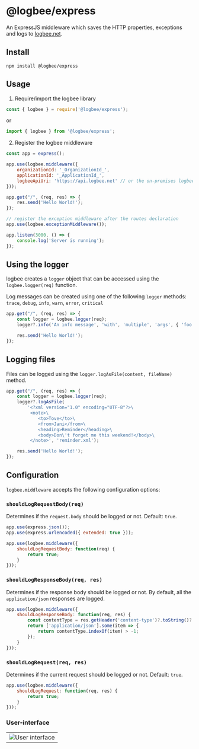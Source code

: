 # @logbee/express

An ExpressJS middleware which saves the HTTP properties, exceptions and logs to [logbee.net](https://logbee.net).

## Install

```shell
npm install @logbee/express
```

## Usage

1. Require/import the logbee library

```javascript
const { logbee } = require('@logbee/express');
```

or

```javascript
import { logbee } from '@logbee/express';
```

2. Register the logbee middleware

```javascript
const app = express();

app.use(logbee.middleware({
    organizationId: '_OrganizationId_',
    applicationId: '_ApplicationId_',
    logbeeApiUri: 'https://api.logbee.net' // or the on-premises logbee endpoint
}));

app.get("/", (req, res) => {
    res.send('Hello World!');
});

// register the exception middleware after the routes declaration
app.use(logbee.exceptionMiddleware());

app.listen(3000, () => {
    console.log('Server is running');
});
```

## Using the logger

logbee creates a `logger` object that can be accessed using the `logbee.logger(req)` function.

Log messages can be created using one of the following `logger` methods: `trace`, `debug`, `info`, `warn`, `error`, `critical`

```javascript
app.get("/", (req, res) => {
    const logger = logbee.logger(req);
    logger?.info('An info message', 'with', 'multiple', 'args', { 'foo': 'bar' });

    res.send('Hello World!');
});
```

## Logging files

Files can be logged using the  `logger.logAsFile(content, fileName)` method. 

```javascript
app.get("/", (req, res) => {
    const logger = logbee.logger(req);
    logger?.logAsFile(
        '<?xml version="1.0" encoding="UTF-8"?>\
         <note>\
            <to>Tove</to>\
            <from>Jani</from>\
            <heading>Reminder</heading>\
            <body>Don\'t forget me this weekend!</body>\
         </note>', 'reminder.xml');

    res.send('Hello World!');
});
```

## Configuration

`logbee.middleware` accepts the following configuration options:

### `shouldLogRequestBody(req)`

Determines if the `request.body` should be logged or not. Default: `true`.

```javascript
app.use(express.json());
app.use(express.urlencoded({ extended: true }));

app.use(logbee.middleware({
    shouldLogRequestBody: function(req) {
        return true;
    }
}));
```

### `shouldLogResponseBody(req, res)`

Determines if the response body should be logged or not. By default, all the `application/json` responses are logged.

```javascript
app.use(logbee.middleware({
    shouldLogResponseBody: function(req, res) {
        const contentType = res.getHeader('content-type')?.toString()?.toLowerCase() ?? "";
        return ['application/json'].some(item => {
            return contentType.indexOf(item) > -1;
        });
    }
}));
```

### `shouldLogRequest(req, res)`

Determines if the current request should be logged or not. Default: `true`.

```javascript
app.use(logbee.middleware({
    shouldLogRequest: function(req, res) {
        return true;
    }
}));
```

### User-interface

<table><tr><td>
    <img alt="User interface" src="https://github.com/user-attachments/assets/63ae0381-be6b-439f-a114-15c4d7278154" />
</td></tr></table>


